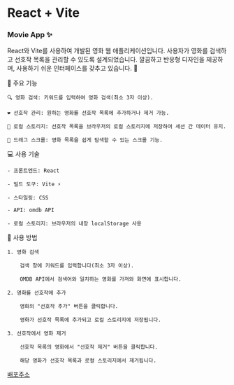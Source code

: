# React + Vite

### Movie App ✨

React와 Vite를 사용하여 개발된 영화 웹 애플리케이션입니다.
사용자가 영화를 검색하고 선호작 목록을 관리할 수 있도록 설계되었습니다.
깔끔하고 반응형 디자인을 제공하며, 사용하기 쉬운 인터페이스를 갖추고 있습니다. 🎥

🌟 주요 기능

    🔍 영화 검색: 키워드를 입력하여 영화 검색(최소 3자 이상).

    ❤️ 선호작 관리: 원하는 영화를 선호작 목록에 추가하거나 제거 가능.

    💾 로컬 스토리지: 선호작 목록을 브라우저의 로컬 스토리지에 저장하여 세션 간 데이터 유지.

    📜 드래그 스크롤: 영화 목록을 쉽게 탐색할 수 있는 스크롤 기능.

💻 사용 기술

    - 프론트엔드: React

    - 빌드 도구: Vite ⚡

    - 스타일링: CSS

    - API: omdb API

    - 로컬 스토리지: 브라우저의 내장 localStorage 사용

📝 사용 방법

    1. 영화 검색

        검색 창에 키워드를 입력합니다(최소 3자 이상).

        OMDB API에서 검색어와 일치하는 영화를 가져와 화면에 표시합니다.

    2. 영화를 선호작에 추가

        영화의 "선호작 추가" 버튼을 클릭합니다.

        영화가 선호작 목록에 추가되고 로컬 스토리지에 저장됩니다.

    3. 선호작에서 영화 제거

        선호작 목록의 영화에서 "선호작 제거" 버튼을 클릭합니다.

        해당 영화가 선호작 목록과 로컬 스토리지에서 제거됩니다.

[배포주소](https://movie-app-nahee23.netlify.app/)
